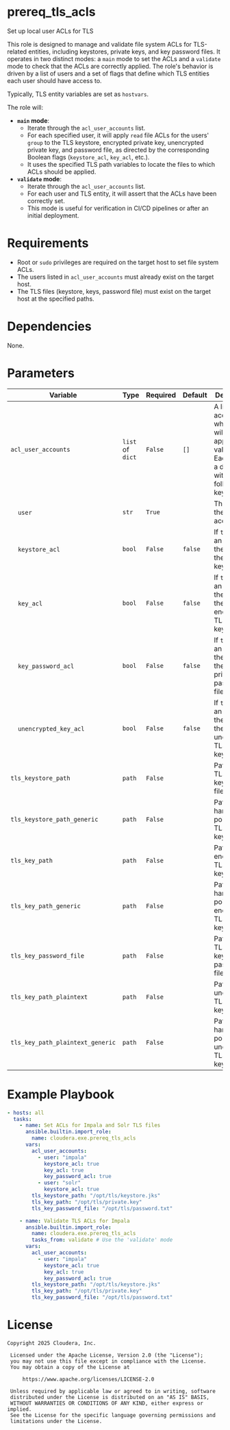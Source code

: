 # prereq_tls_acls

Set up local user ACLs for TLS

This role is designed to manage and validate file system ACLs for TLS-related entities, including keystores, private keys, and key password files. It operates in two distinct modes: a `main` mode to set the ACLs and a `validate` mode to check that the ACLs are correctly applied. The role's behavior is driven by a list of users and a set of flags that define which TLS entities each user should have access to.

Typically, TLS entity variables are set as `hostvars`.

The role will:
- **`main` mode**:
    - Iterate through the `acl_user_accounts` list.
    - For each specified user, it will apply `read` file ACLs for the users' `group` to the TLS keystore, encrypted private key, unencrypted private key, and password file, as directed by the corresponding Boolean flags (`keystore_acl`, `key_acl`, etc.).
    - It uses the specified TLS path variables to locate the files to which ACLs should be applied.
- **`validate` mode**:
    - Iterate through the `acl_user_accounts` list.
    - For each user and TLS entity, it will assert that the ACLs have been correctly set.
    - This mode is useful for verification in CI/CD pipelines or after an initial deployment.

# Requirements

- Root or `sudo` privileges are required on the target host to set file system ACLs.
- The users listed in `acl_user_accounts` must already exist on the target host.
- The TLS files (keystore, keys, password file) must exist on the target host at the specified paths.

# Dependencies

None.

# Parameters

| Variable | Type | Required | Default | Description |
| --- | --- | --- | --- | --- |
| `acl_user_accounts` | `list` of `dict` | `False` | `[]` | A list of user accounts to which ACLs will be applied or validated. Each item is a dictionary with the following keys. |
| &nbsp;&nbsp;&nbsp;&nbsp;`user` | `str` | `True` | | The name of the user account. |
| &nbsp;&nbsp;&nbsp;&nbsp;`keystore_acl` | `bool` | `False` | `false` | If `true`, sets an ACL for the user on the TLS keystore. |
| &nbsp;&nbsp;&nbsp;&nbsp;`key_acl` | `bool` | `False` | `false` | If `true`, sets an ACL for the user on the encrypted TLS private key. |
| &nbsp;&nbsp;&nbsp;&nbsp;`key_password_acl` | `bool` | `False` | `false` | If `true`, sets an ACL for the user on the TLS private key password file. |
| &nbsp;&nbsp;&nbsp;&nbsp;`unencrypted_key_acl` | `bool` | `False` | `false` | If `true`, sets an ACL for the user on the unencrypted TLS private key. |
| `tls_keystore_path` | `path` | `False` | | Path to the TLS keystore file. |
| `tls_keystore_path_generic` | `path` | `False` | | Path to a hardlink that points to the TLS keystore. |
| `tls_key_path` | `path` | `False` | | Path to the encrypted TLS private key file. |
| `tls_key_path_generic` | `path` | `False` | | Path to a hardlink that points to the encrypted TLS private key. |
| `tls_key_password_file` | `path` | `False` | | Path to the TLS private key password file. |
| `tls_key_path_plaintext` | `path` | `False` | | Path to the unencrypted TLS private key file. |
| `tls_key_path_plaintext_generic` | `path` | `False` | | Path to a hardlink that points to the unencrypted TLS private key. |

# Example Playbook

```yaml
- hosts: all
  tasks:
    - name: Set ACLs for Impala and Solr TLS files
      ansible.builtin.import_role:
        name: cloudera.exe.prereq_tls_acls
      vars:
        acl_user_accounts:
          - user: "impala"
            keystore_acl: true
            key_acl: true
            key_password_acl: true
          - user: "solr"
            keystore_acl: true
        tls_keystore_path: "/opt/tls/keystore.jks"
        tls_key_path: "/opt/tls/private.key"
        tls_key_password_file: "/opt/tls/password.txt"

    - name: Validate TLS ACLs for Impala
      ansible.builtin.import_role:
        name: cloudera.exe.prereq_tls_acls
        tasks_from: validate # Use the 'validate' mode
      vars:
        acl_user_accounts:
          - user: "impala"
            keystore_acl: true
            key_acl: true
            key_password_acl: true
        tls_keystore_path: "/opt/tls/keystore.jks"
        tls_key_path: "/opt/tls/private.key"
        tls_key_password_file: "/opt/tls/password.txt"
```

# License

```
Copyright 2025 Cloudera, Inc.

 Licensed under the Apache License, Version 2.0 (the "License");
 you may not use this file except in compliance with the License.
 You may obtain a copy of the License at

     https://www.apache.org/licenses/LICENSE-2.0

 Unless required by applicable law or agreed to in writing, software
 distributed under the License is distributed on an "AS IS" BASIS,
 WITHOUT WARRANTIES OR CONDITIONS OF ANY KIND, either express or implied.
 See the License for the specific language governing permissions and
 limitations under the License.
```
